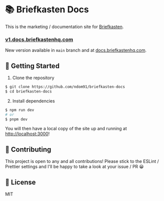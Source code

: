 # 📚 Briefkasten Docs

This is the marketing / documentation site for [Briefkasten](https://github.com/ndom91/briefkasten).

### [v1.docs.briefkastenhq.com](https://v1.docs.briefkastenhq.com)

New version available in `main` branch and at [docs.briefkastenhq.com](https://docs.briefkastenhq.com).

## 🚀 Getting Started

1. Clone the repository

```bash
$ git clone https://github.com/ndom91/briefkasten-docs
$ cd briefkasten-docs
```

2. Install dependencies

```bash
$ npm run dev
# or
$ pnpm dev
```

You will then have a local copy of the site up and running at [http://localhost:3000](http://localhost:3000)!

## 🎩 Contributing

This project is open to any and all contributions! Please stick to the ESLint / Prettier settings and I'll be happy to take a look at your issue / PR 😀

## 📝 License

MIT
